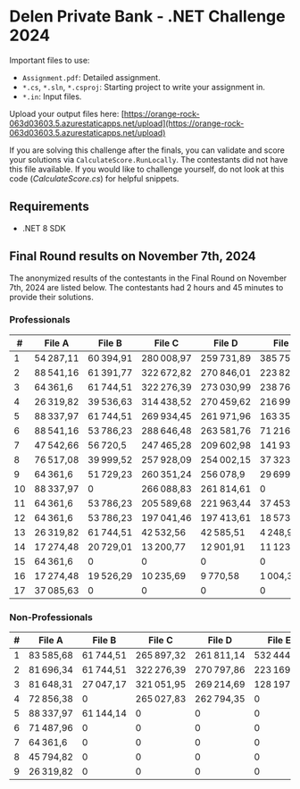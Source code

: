 # Delen Private Bank - .NET Challenge 2024

Important files to use:

- `Assignment.pdf`: Detailed assignment.
- `*.cs`, `*.sln`, `*.csproj`: Starting project to write your assignment in.
- `*.in`: Input files.

Upload your output files here: [https://orange-rock-063d03603.5.azurestaticapps.net/upload](https://orange-rock-063d03603.5.azurestaticapps.net/upload)

If you are solving this challenge after the finals, you can validate and score your solutions via `CalculateScore.RunLocally`. The contestants did not have this file available. If you would like to challenge yourself, do not look at this code (*CalculateScore.cs*) for helpful snippets.

## Requirements
- .NET 8 SDK

## Final Round results on November 7th, 2024
The anonymized results of the contestants in the Final Round on November 7th, 2024 are listed below. The contestants had 2 hours and 45 minutes to provide their solutions.

### Professionals

| #  | File A    | File B    | File C     | File D     | File E     | Total        |
|----|-----------|-----------|------------|------------|------------|--------------|
| 1  | 54 287,11 | 60 394,91 | 280 008,97 | 259 731,89 | 385 759,16 | 1 040 182,03 |
| 2  | 88 541,16 | 61 391,77 | 322 672,82 | 270 846,01 | 223 826,72 | 967 278,49   |
| 3  | 64 361,6  | 61 744,51 | 322 276,39 | 273 030,99 | 238 764,54 | 960 178,03   |
| 4  | 26 319,82 | 39 536,63 | 314 438,52 | 270 459,62 | 216 997,25 | 867 751,85   |
| 5  | 88 337,97 | 61 744,51 | 269 934,45 | 261 971,96 | 163 358,8  | 845 347,68   |
| 6  | 88 541,16 | 53 786,23 | 288 646,48 | 263 581,76 | 71 216,64  | 765 772,27   |
| 7  | 47 542,66 | 56 720,5  | 247 465,28 | 209 602,98 | 141 937,37 | 703 268,8    |
| 8  | 76 517,08 | 39 999,52 | 257 928,09 | 254 002,15 | 37 323,68  | 665 770,52   |
| 9  | 64 361,6  | 51 729,23 | 260 351,24 | 256 078,9  | 29 699,85  | 662 220,83   |
| 10 | 88 337,97 | 0         | 266 088,83 | 261 814,61 | 0          | 616 241,41   |
| 11 | 64 361,6  | 53 786,23 | 205 589,68 | 221 963,44 | 37 453,21  | 583 154,17   |
| 12 | 64 361,6  | 53 786,23 | 197 041,46 | 197 413,61 | 18 573,18  | 531 176,08   |
| 13 | 26 319,82 | 61 744,51 | 42 532,56  | 42 585,51  | 4 248,9    | 177 431,31   |
| 14 | 17 274,48 | 20 729,01 | 13 200,77  | 12 901,91  | 11 123,52  | 75 229,7     |
| 15 | 64 361,6  | 0         | 0          | 0          | 0          | 64 361,6     |
| 16 | 17 274,48 | 19 526,29 | 10 235,69  | 9 770,58   | 1 004,39   | 57 811,44    |
| 17 | 37 085,63 | 0         | 0          | 0          | 0          | 37 085,63    |


### Non-Professionals
| # | File A    | File B    | File C     | File D     | File E     | Total        |
|---|-----------|-----------|------------|------------|------------|--------------|
| 1 | 83 585,68 | 61 744,51 | 265 897,32 | 261 811,14 | 532 444,12 | 1 205 482,76 |
| 2 | 81 696,34 | 61 744,51 | 322 276,39 | 270 797,86 | 223 169,64 | 959 684,74   |
| 3 | 81 648,31 | 27 047,17 | 321 051,95 | 269 214,69 | 128 197,16 | 827 159,28   |
| 4 | 72 856,38 | 0         | 265 027,83 | 262 794,35 | 0          | 600 678,56   |
| 5 | 88 337,97 | 61 144,14 | 0          | 0          | 0          | 149 482,11   |
| 6 | 71 487,96 | 0         | 0          | 0          | 0          | 71 487,96    |
| 7 | 64 361,6  | 0         | 0          | 0          | 0          | 64 361,6     |
| 8 | 45 794,82 | 0         | 0          | 0          | 0          | 45 794,82    |
| 9 | 26 319,82 | 0         | 0          | 0          | 0          | 26 319,82    |
